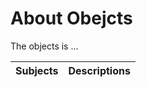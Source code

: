 # About Obejcts 

The objects is ...

| Subjects                                                | Descriptions |
| ------------------------------------------------------- | ------------ |

